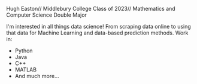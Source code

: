Hugh Easton//
Middlebury College Class of 2023//
Mathematics and Computer Science Double Major

I'm interested in all things data science! From scraping data online to using that data for Machine Learning and data-based prediction methods.
Work in:
- Python
- Java
- C++
- MATLAB
- And much more...

<!---
heaston2000/heaston2000 is a ✨ special ✨ repository because its `README.md` (this file) appears on your GitHub profile.
You can click the Preview link to take a look at your changes.
--->
